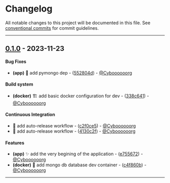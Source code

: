# Changelog

All notable changes to this project will be documented in this file. See [conventional commits](https://www.conventionalcommits.org/) for commit guidelines.

- - -
## [0.1.0](https://github.com/Cyboooooorg/idle-space-empire/compare/ba946940a31783cd5d0fb902a3da88217fb6734d..0.1.0) - 2023-11-23
#### Bug Fixes
- **(app)** :construction: add pymongo dep - ([552804d](https://github.com/Cyboooooorg/idle-space-empire/commit/552804d8a7ffdde9569fd65c135d93e0e9651692)) - [@Cyboooooorg](https://github.com/Cyboooooorg)
#### Build system
- **(docker)** :building_construction: add basic docker configuration for dev - ([338c641](https://github.com/Cyboooooorg/idle-space-empire/commit/338c641b8acacf9a829c85da96705cef69558c55)) - [@Cyboooooorg](https://github.com/Cyboooooorg)
#### Continuous Integration
- :green_heart: add auto-release workflow - ([c2f0ce5](https://github.com/Cyboooooorg/idle-space-empire/commit/c2f0ce53bc41297ad39fce97402ecdee350b3abd)) - [@Cyboooooorg](https://github.com/Cyboooooorg)
- :green_heart: add auto-release workflow - ([4130c2f](https://github.com/Cyboooooorg/idle-space-empire/commit/4130c2f70ac8e700655f45a5da97d84e229ce9c4)) - [@Cyboooooorg](https://github.com/Cyboooooorg)
#### Features
- **(app)** :sparkles: add the very begining of the application - ([e755672](https://github.com/Cyboooooorg/idle-space-empire/commit/e7556723c93a9279d58f27e3d0c562b4d6f9020e)) - [@Cyboooooorg](https://github.com/Cyboooooorg)
- **(docker)** :tada: add mongo db database dev container - ([c4f860b](https://github.com/Cyboooooorg/idle-space-empire/commit/c4f860ba212d7df70797d1fe07e4820e02404809)) - [@Cyboooooorg](https://github.com/Cyboooooorg)

- - -
